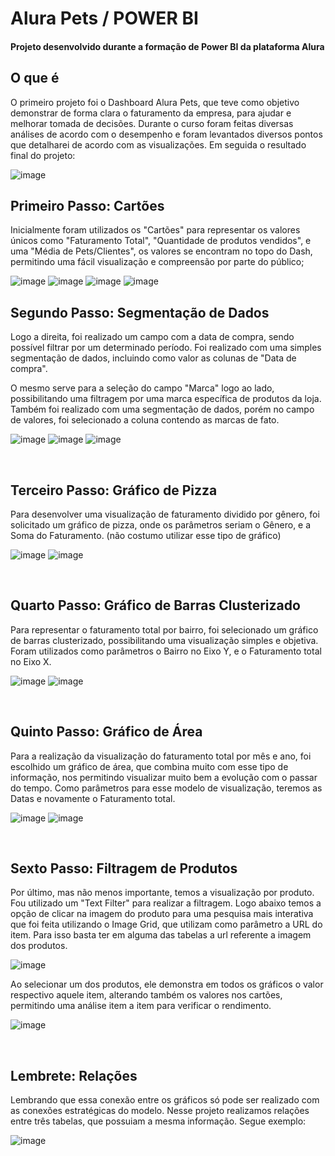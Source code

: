 # Alura Pets / POWER BI
<h4>Projeto desenvolvido durante a formação de Power BI da plataforma Alura </h4>

<h2>O que é</h2>
<p>
O primeiro projeto foi o Dashboard Alura Pets, que teve como objetivo demonstrar de forma clara o faturamento da empresa, para ajudar e melhorar tomada de decisões. Durante o curso foram feitas diversas análises de acordo com o desempenho e foram levantados diversos pontos que detalharei de acordo com as visualizações. Em seguida o resultado final do projeto:
</p>

![image](https://user-images.githubusercontent.com/128874237/228070868-12773585-65dc-4784-93c0-134483388827.png)
<br>

<h2>Primeiro Passo: Cartões</h2>

<p> Inicialmente foram utilizados os "Cartões" para representar os valores únicos como "Faturamento Total", "Quantidade de produtos vendidos", e uma "Média de Pets/Clientes", os valores se encontram no topo do Dash, permitindo uma fácil visualização e compreensão por parte do público; </p>

![image](https://user-images.githubusercontent.com/128874237/228075331-22565eb1-a7eb-4d4e-be71-15c6715480c0.png)
![image](https://user-images.githubusercontent.com/128874237/228075471-5f527659-972a-4887-b47d-7482710e7bd2.png)
![image](https://user-images.githubusercontent.com/128874237/228075603-5ff25c5d-832d-446d-a513-17fcbd47ea45.png)
![image](https://user-images.githubusercontent.com/128874237/228072972-8a8cea4a-29a0-4fa4-bdb9-78581ef3e28e.png)
<br>

<h2>Segundo Passo: Segmentação de Dados</h2>

<p> Logo a direita, foi realizado um campo com a data de compra, sendo possível filtrar por um determinado período. Foi realizado com uma simples segmentação de dados, incluindo como valor as colunas de "Data de compra". </p> 

<p> O mesmo serve para a seleção do campo "Marca" logo ao lado, possibilitando uma filtragem por uma marca específica de produtos da loja. Também foi realizado com uma segmentação de dados, porém no campo de valores, foi selecionado a coluna contendo as marcas de fato.


![image](https://user-images.githubusercontent.com/128874237/228074920-a85d9440-6aa9-4855-847b-e98dcc51b9ba.png)
![image](https://user-images.githubusercontent.com/128874237/228074796-75261d2a-8bb9-44fb-a157-2e8aa18e2466.png)
![image](https://user-images.githubusercontent.com/128874237/228075083-96d225f3-09b7-4315-900c-742c4332409c.png)

<br>

<h2>Terceiro Passo: Gráfico de Pizza</h2>
  
<p> Para desenvolver uma visualização de faturamento dividido por gênero, foi solicitado um gráfico de pizza, onde os parâmetros seriam o Gênero, e a Soma do Faturamento. (não costumo utilizar esse tipo de gráfico) </p>

![image](https://user-images.githubusercontent.com/128874237/228077328-2e287278-2e15-4b72-b717-f6261168a043.png)
![image](https://user-images.githubusercontent.com/128874237/228077128-8eb64982-750f-4f1e-805a-45534ee2ef69.png)

<br>

<h2>Quarto Passo: Gráfico de Barras Clusterizado</h2>

<p> Para representar o faturamento total por bairro, foi selecionado um gráfico de barras clusterizado, possibilitando uma visualização simples e objetiva. Foram utilizados como parâmetros o Bairro no Eixo Y, e o Faturamento total no Eixo X. </p>

![image](https://user-images.githubusercontent.com/128874237/228077816-7c0dc100-c151-46da-a29b-b87df272832f.png)
![image](https://user-images.githubusercontent.com/128874237/228077890-a8c60996-7dc0-435e-b1a5-ed28b3313ea8.png)

<br>

<h2>Quinto Passo: Gráfico de Área</h2>

<p> Para a realização da visualização do faturamento total por mês e ano, foi escolhido um gráfico de área, que combina muito com esse tipo de informação, nos permitindo visualizar muito bem a evolução com o passar do tempo. Como parâmetros para esse modelo de visualização, teremos as Datas e novamente o Faturamento total.

![image](https://user-images.githubusercontent.com/128874237/228079439-67e8b555-62d0-4375-8458-b3da96a87f24.png)
![image](https://user-images.githubusercontent.com/128874237/228079336-50fed7c0-6621-4da5-ad00-7045a76100fe.png)

<br>

<h2>Sexto Passo: Filtragem de Produtos</h2>

<p> Por último, mas não menos importante, temos a visualização por produto. Fou utilizado um "Text Filter" para realizar a filtragem. Logo abaixo temos a opção de clicar na imagem do produto para uma pesquisa mais interativa que foi feita utilizando o Image Grid, que utilizam como parâmetro a URL do item. Para isso basta ter em alguma das tabelas a url referente a imagem dos produtos. </p>

![image](https://user-images.githubusercontent.com/128874237/228079965-5e58e7dd-4401-4e3e-9f38-b968fa949689.png)

<p> Ao selecionar um dos produtos, ele demonstra em todos os gráficos o valor respectivo aquele item, alterando também os valores nos cartões, permitindo uma análise item a item para verificar o rendimento. </p>

![image](https://user-images.githubusercontent.com/128874237/228080349-5f8fcdc3-9f8a-41ae-a7dc-922efecf9c6f.png)

<br>

<h2>Lembrete: Relações</h2>

<p> Lembrando que essa conexão entre os gráficos só pode ser realizado com as conexões estratégicas do modelo. Nesse projeto realizamos relações entre três tabelas, que possuiam a mesma informação. Segue exemplo:

![image](https://user-images.githubusercontent.com/128874237/228080678-1800fd1e-02f7-479e-8e7c-eb125f0914d3.png)











